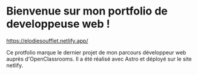 # Bienvenue sur mon portfolio de developpeuse web !

https://elodiesoufflet.netlify.app/

Ce protfolio marque le dernier projet de mon parcours développeur web auprès d'OpenClassrooms.
Il a été réalisé avec Astro et déployé sur le site netlify.
